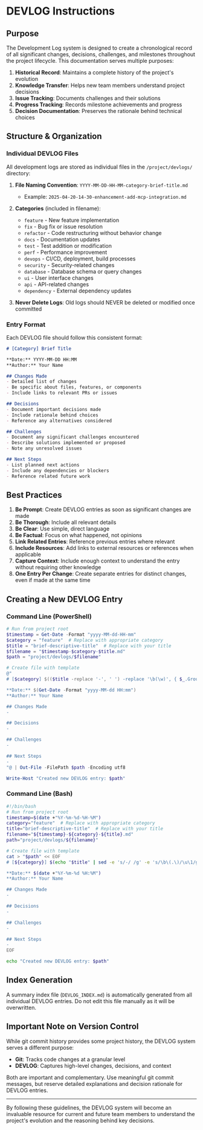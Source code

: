 # DEVLOG Instructions

## Purpose

The Development Log system is designed to create a chronological record of all significant changes, decisions, challenges, and milestones throughout the project lifecycle. This documentation serves multiple purposes:

1. **Historical Record**: Maintains a complete history of the project's evolution
2. **Knowledge Transfer**: Helps new team members understand project decisions
3. **Issue Tracking**: Documents challenges and their solutions
4. **Progress Tracking**: Records milestone achievements and progress
5. **Decision Documentation**: Preserves the rationale behind technical choices

## Structure & Organization

### Individual DEVLOG Files

All development logs are stored as individual files in the `/project/devlogs/` directory:

1. **File Naming Convention**: `YYYY-MM-DD-HH-MM-category-brief-title.md`
   - Example: `2025-04-20-14-30-enhancement-add-mcp-integration.md`

2. **Categories** (included in filename):
   - `feature` - New feature implementation
   - `fix` - Bug fix or issue resolution
   - `refactor` - Code restructuring without behavior change
   - `docs` - Documentation updates
   - `test` - Test addition or modification
   - `perf` - Performance improvement
   - `devops` - CI/CD, deployment, build processes
   - `security` - Security-related changes
   - `database` - Database schema or query changes
   - `ui` - User interface changes
   - `api` - API-related changes
   - `dependency` - External dependency updates

3. **Never Delete Logs**: Old logs should NEVER be deleted or modified once committed

### Entry Format

Each DEVLOG file should follow this consistent format:

```markdown
# [Category] Brief Title

**Date:** YYYY-MM-DD HH:MM
**Author:** Your Name

## Changes Made
- Detailed list of changes
- Be specific about files, features, or components
- Include links to relevant PRs or issues

## Decisions
- Document important decisions made
- Include rationale behind choices
- Reference any alternatives considered

## Challenges
- Document any significant challenges encountered
- Describe solutions implemented or proposed
- Note any unresolved issues

## Next Steps
- List planned next actions
- Include any dependencies or blockers
- Reference related future work
```

## Best Practices

1. **Be Prompt**: Create DEVLOG entries as soon as significant changes are made
2. **Be Thorough**: Include all relevant details
3. **Be Clear**: Use simple, direct language
4. **Be Factual**: Focus on what happened, not opinions
5. **Link Related Entries**: Reference previous entries where relevant
6. **Include Resources**: Add links to external resources or references when applicable
7. **Capture Context**: Include enough context to understand the entry without requiring other knowledge
8. **One Entry Per Change**: Create separate entries for distinct changes, even if made at the same time

## Creating a New DEVLOG Entry

### Command Line (PowerShell)

```powershell
# Run from project root
$timestamp = Get-Date -Format "yyyy-MM-dd-HH-mm"
$category = "feature"  # Replace with appropriate category
$title = "brief-descriptive-title"  # Replace with your title
$filename = "$timestamp-$category-$title.md"
$path = "project/devlogs/$filename"

# Create file with template
@"
# [$category] $(($title -replace '-', ' ') -replace '\b(\w)', { $_.Groups[1].Value.ToUpper() })

**Date:** $(Get-Date -Format "yyyy-MM-dd HH:mm")
**Author:** Your Name

## Changes Made
- 

## Decisions
- 

## Challenges
- 

## Next Steps
- 
"@ | Out-File -FilePath $path -Encoding utf8

Write-Host "Created new DEVLOG entry: $path"
```

### Command Line (Bash)

```bash
#!/bin/bash
# Run from project root
timestamp=$(date +"%Y-%m-%d-%H-%M")
category="feature"  # Replace with appropriate category
title="brief-descriptive-title"  # Replace with your title
filename="${timestamp}-${category}-${title}.md"
path="project/devlogs/${filename}"

# Create file with template
cat > "$path" << EOF
# [${category}] $(echo "$title" | sed -e 's/-/ /g' -e 's/\b\(.\)/\u\1/g')

**Date:** $(date +"%Y-%m-%d %H:%M")
**Author:** Your Name

## Changes Made
- 

## Decisions
- 

## Challenges
- 

## Next Steps
- 
EOF

echo "Created new DEVLOG entry: $path"
```

## Index Generation

A summary index file (`DEVLOG_INDEX.md`) is automatically generated from all individual DEVLOG entries. Do not edit this file manually as it will be overwritten.

## Important Note on Version Control

While git commit history provides some project history, the DEVLOG system serves a different purpose:

- **Git**: Tracks code changes at a granular level
- **DEVLOG**: Captures high-level changes, decisions, and context

Both are important and complementary. Use meaningful git commit messages, but reserve detailed explanations and decision rationale for DEVLOG entries.

---

By following these guidelines, the DEVLOG system will become an invaluable resource for current and future team members to understand the project's evolution and the reasoning behind key decisions.
